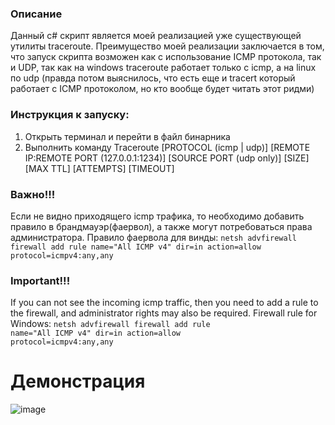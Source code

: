 ### Описание
Данный c# скрипт является моей реализацией уже существующей утилиты traceroute. Преимущество моей реализации заключается в том, что запуск скрипта возможен как с использование ICMP протокола, так и UDP, 
так как на windows traceroute работает только с icmp, а на linux по udp (правда потом выяснилось, что есть еще и tracert который работает с ICMP протоколом, но кто вообще будет читать этот ридми)
  
### Инструкция к запуску: 
1. Открыть терминал и перейти в файл бинарника
2. Выполнить команду Traceroute [PROTOCOL (icmp | udp)] [REMOTE IP:REMOTE PORT (127.0.0.1:1234)] [SOURCE PORT (udp only)] [SIZE] [MAX TTL] [ATTEMPTS] [TIMEOUT]

### Важно!!!
Если не видно приходящего icmp трафика, то необходимо добавить правило в брандмауэр(фаервол), а также могут потребоваться права администратора.  Правило фаервола для винды:
<code>netsh advfirewall firewall add rule name="All ICMP v4" dir=in action=allow protocol=icmpv4:any,any</code>  

### Important!!!
If you can not see the incoming icmp traffic, then you need to add a rule to the firewall, and administrator rights may also be required. Firewall rule for Windows:
<code>netsh advfirewall firewall add rule name="All ICMP v4" dir=in action=allow protocol=icmpv4:any,any</code>

# Демонстрация
![image](https://github.com/tinkivink1/Traceroute/assets/92641773/e5ba45be-03af-4d79-88f0-35795568571e)
